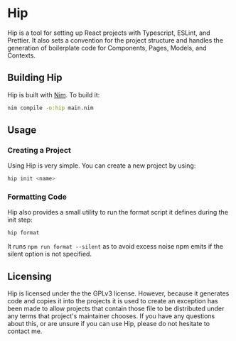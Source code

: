 # Hip
Hip is a tool for setting up React projects with Typescript, ESLint, and
Prettier. It also sets a convention for the project structure and handles the
generation of boilerplate code for Components, Pages, Models, and Contexts.

## Building Hip
Hip is built with [Nim](https://nim-lang.org/). To build it:
``` bash
nim compile -o:hip main.nim
```

## Usage
### Creating a Project
Using Hip is very simple. You can create a new project by using:

``` bash
hip init <name>
```

### Formatting Code
Hip also provides a small utility to run the format script it defines during 
the init step:

``` bash
hip format
```

It runs `npm run format --silent` as to avoid excess noise npm emits if the
silent option is not specified.

## Licensing
Hip is licensed under the the GPLv3 license. However, because it generates code
and copies it into the projects it is used to create an exception has been made
to allow projects that contain those file to be distributed under any terms
that project's maintainer chooses. If you have any questions about this, or are
unsure if you can use Hip, please do not hesitate to contact me.
